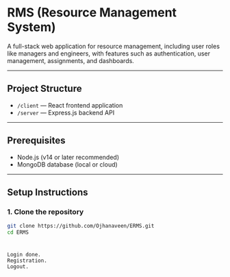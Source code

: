 # RMS (Resource Management System)

A full-stack web application for resource management, including user roles like managers and engineers, with features such as authentication, user management, assignments, and dashboards.

---

## Project Structure

- `/client` — React frontend application
- `/server` — Express.js backend API

---

## Prerequisites

- Node.js (v14 or later recommended)
- MongoDB database (local or cloud)

---

## Setup Instructions

### 1. Clone the repository

```bash
git clone https://github.com/Ojhanaveen/ERMS.git
cd ERMS
```
###
```Functional

Login done.
Registration.
Logout.
```
